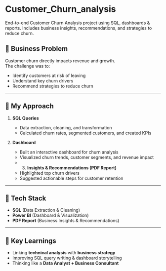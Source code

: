 # Customer_Churn_analysis
End-to-end Customer Churn Analysis project using SQL, dashboards &amp; reports. Includes business insights, recommendations, and strategies to reduce churn.
## 🔹 Business Problem
Customer churn directly impacts revenue and growth.  
The challenge was to:  
- Identify customers at risk of leaving  
- Understand key churn drivers  
- Recommend strategies to reduce churn  

---

## 🔹 My Approach
1. **SQL Queries**  
   - Data extraction, cleaning, and transformation  
   - Calculated churn rates, segmented customers, and created KPIs  

2. **Dashboard**  
   - Built an interactive dashboard for churn analysis  
   - Visualized churn trends, customer segments, and revenue impact
   - 3. **Insights & Recommendations (PDF Report)**  
   - Highlighted top churn drivers  
   - Suggested actionable steps for customer retention  

---

## 🔹 Tech Stack
- **SQL** (Data Extraction & Cleaning)  
- **Power BI** (Dashboard & Visualization)  
- **PDF Report** (Business Insights & Recommendations)  

---

## 🔹 Key Learnings
- Linking **technical analysis** with **business strategy**  
- Improving SQL query writing & dashboard storytelling  
- Thinking like a **Data Analyst + Business Consultant**
